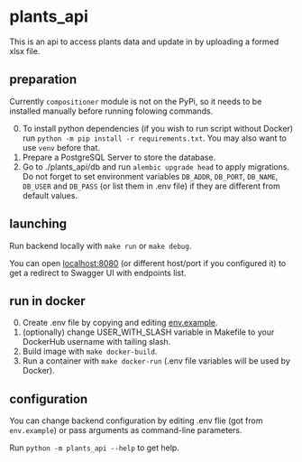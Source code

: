 # plants_api

This is an api to access plants data and update in by uploading a formed xlsx file.

## preparation

Currently `compositioner` module is not on the PyPi, so it needs to be installed manually before running folowing
commands.

0. To install python dependencies (if you wish to run script without Docker)
  run `python -m pip install -r requirements.txt`. You may also want to use `venv` before that.
1. Prepare a PostgreSQL Server to store the database.
2. Go to ./plants_api/db and run `alembic upgrade head` to apply migrations. Do not forget to set environment variables
  `DB_ADDR`, `DB_PORT`, `DB_NAME`, `DB_USER` and `DB_PASS` (or list them in .env file) if they are different from
  default values.

## launching

Run backend locally with `make run` or `make debug`.

You can open [localhost:8080](http://localhost:8080) (or different host/port if you configured it)
  to get a redirect to Swagger UI with endpoints list.

## run in docker

0. Create .env file by copying and editing [env.example](env.example).
1. (optionally) change USER_WITH_SLASH variable in Makefile to your DockerHub username with tailing slash.
2. Build image with `make docker-build`.
3. Run a container with `make docker-run` (.env file variables will be used by Docker).

## configuration

You can change backend configuration by editing .env flie (got from `env.example`)
  or pass arguments as command-line parameters.

Run `python -m plants_api --help` to get help.
